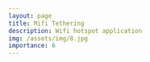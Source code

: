 ```yaml
---
layout: page
title: Mifi Tethering
description: Wifi hotspot application
img: /assets/img/8.jpg
importance: 6
---
```


